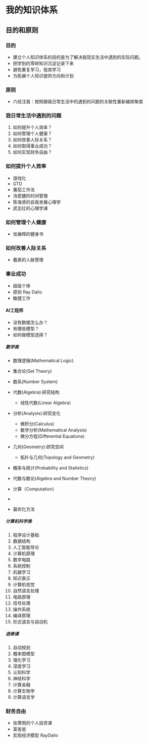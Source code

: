 # 我的知识体系

## 目的和原则

### 目的
- 建立个人知识体系的目的是为了解决我现实生活中遇到的实际问题。
- 把学到的零碎知识沉淀记录下来
- 避免重复学习，低效学习
- 为拓展个人知识提供方向和计划

### 原则

- 六经注我：按照跟我日常生活中的遇到的问题的关联性重新编排聚类

### 我日常生活中遇到的问题

1. 如何提升个人效率？
2. 如何管理个人健康？
3. 如何改善人际关系？
4. 如何取得事业成功？
5. 如何实现财务自由？

### 如何提升个人效率

- 游戏化
- GTD
- 番茄工作法
- 汤君健的时间管理
- 陈海贤的自我发展心理学
- 武志红的心理学课

### 如何管理个人健康

- 张展辉的健身书

### 如何改善人际关系

- 戴素的人脉管理

### 事业成功

- 超级个体
- 原则 Ray Dalio
- 敏捷工作

#### AI工程师

- 没有数据怎么办？
- 有哪些模型？
- 如何做模型选择？


##### 数学类

- 数理逻辑(Mathematical Logic)
- 集合论(Set Theory)
- 数系(Number System)
- 代数(Algebra):研究结构
  - 线性代数(Linear Algebra)
- 分析(Analysis):研究变化
  - 微积分(Calculus)
  - 数学分析(Mathematical Analysis)
  - 微分方程(Differential Equations)

- 几何(Geometry):研究空间
  - 拓扑与几何(Topology and Geometry)

- 概率与统计(Probability and Statistics)

- 代数与数论(Algebra and Number Theory)


- 计算（Computation）
- 
- 最优化方法


##### 计算机科学类

1. 程序设计基础
2. 数据结构
3. 人工智能导论
4. 计算机原理
5. 数字电路
6. 系统控制
7. 机器学习
8. 知识表示
9. 计算机视觉
10. 自然语言处理
11. 电路原理
12. 信号处理
13. 操作系统
14. 编译原理
15. 形式语言与自动机

##### 选修课

1. 自动规划
2. 概率图模型
3. 强化学习
4. 深度学习
5. 认知科学
6. 神经科学
7. 计算金融
8. 计算生物学
9. 计算语言学

### 财务自由

- 张萧雨的个人投资课
- 富爸爸
- 宏观经济模型 RayDalio
